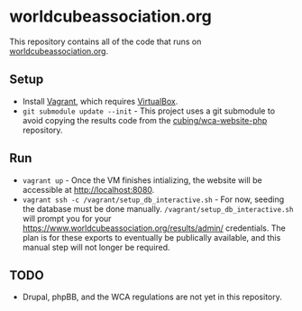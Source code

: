 worldcubeassociation.org
========================

This repository contains all of the code that runs on [worldcubeassociation.org](https://www.worldcubeassociation.org/).

## Setup
- Install [Vagrant](https://www.vagrantup.com/), which requires
  [VirtualBox](https://www.virtualbox.org/).
- `git submodule update --init` - This project uses a git submodule to avoid
  copying the results code from the
  [cubing/wca-website-php](https://github.com/cubing/wca-website-php)
  repository.

## Run
- `vagrant up` - Once the VM finishes intializing, the website will be
  accessible at [http://localhost:8080](http://localhost:8080).
- `vagrant ssh -c /vagrant/setup_db_interactive.sh` - For now, seeding the
  database must be done manually. `/vagrant/setup_db_interactive.sh` will prompt
  you for your https://www.worldcubeassociation.org/results/admin/ credentials.
  The plan is for these exports to eventually be publically available, and this
  manual step will not longer be required.

## TODO
- Drupal, phpBB, and the WCA regulations are not yet in this repository.
